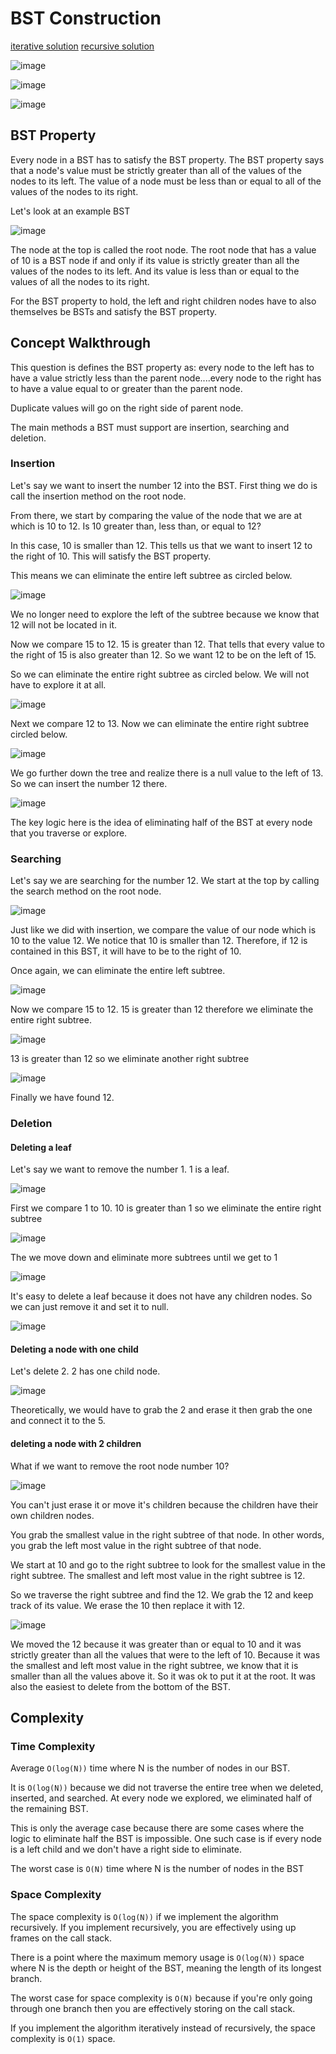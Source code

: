 # BST Construction

[iterative solution](https://github.com/KellzCodes/python/blob/main/algorithms/binary-search-trees/bst-construction/iterativeSolution.py)
[recursive solution]()

![image](https://user-images.githubusercontent.com/19383145/171542575-ad2f60c3-8abf-4e3f-a870-1058f3555b96.png)

![image](https://user-images.githubusercontent.com/19383145/171542602-c0bc5d1b-ea43-4678-b10c-e6f10bfd6dd8.png)

![image](https://user-images.githubusercontent.com/19383145/171542652-b2d73959-860f-49f2-ad6e-4469a88d2a1d.png)

## BST Property

Every node in a BST has to satisfy the BST property. The BST property says that a node's value must be strictly greater than all of the values of the nodes to its left. The value of a node must be less than or equal to all of the values of the nodes to its right. 

Let's look at an example BST

![image](https://user-images.githubusercontent.com/19383145/171543368-6df78498-b6a3-4a21-9536-0e1601d23af7.png)

The node at the top is called the root node. The root node that has a value of 10 is a BST node if and only if its value is strictly greater than all the values of the nodes to its left. And its value is less than or equal to the values of all the nodes to its right. 

For the BST property to hold, the left and right children nodes have to also themselves be BSTs and satisfy the BST property. 

## Concept Walkthrough

This question is defines the BST property as: every node to the left has to have a value strictly less than the parent node....every node to the right has to have a value equal to or greater than the parent node. 

Duplicate values will go on the right side of parent node. 

The main methods a BST must support are insertion, searching and deletion. 

### Insertion

Let's say we want to insert the number 12 into the BST. First thing we do is call the insertion method on the root node. 

From there, we start by comparing the value of the node that we are at which is 10 to 12. Is 10 greater than, less than, or equal to 12? 

In this case, 10 is smaller than 12. This tells us that we want to insert 12 to the right of 10. This will satisfy the BST property.

This means we can eliminate the entire left subtree as circled below. 

![image](https://user-images.githubusercontent.com/19383145/171546991-2630331d-bfd5-4985-b600-fb275d68c4ad.png)

We no longer need to explore the left of the subtree because we know that 12 will not be located in it. 

Now we compare 15 to 12. 15 is greater than 12. That tells that every value to the right of 15 is also greater than 12. So we want 12 to be on the left of 15. 

So we can eliminate the entire right subtree as circled below. We will not have to explore it at all. 

![image](https://user-images.githubusercontent.com/19383145/171547377-3623b2e9-8427-4b80-b4ca-76ed49014aca.png)

Next we compare 12 to 13. Now we can eliminate the entire right subtree circled below. 

![image](https://user-images.githubusercontent.com/19383145/171550190-0aa2474c-1c3e-4875-8d71-317862f63f22.png)

We go further down the tree and realize there is a null value to the left of 13. So we can insert the number 12 there. 

![image](https://user-images.githubusercontent.com/19383145/171764440-2eca5709-2169-4aba-93f2-62f82690132f.png)

The key logic here is the idea of eliminating half of the BST at every node that you traverse or explore. 

### Searching

Let's say we are searching for the number 12. We start at the top by calling the search method on the root node. 

![image](https://user-images.githubusercontent.com/19383145/171765359-e3f26be9-1268-4406-987a-d08f732980b9.png)

Just like we did with insertion, we compare the value of our node which is 10 to the value 12. We notice that 10 is smaller than 12. Therefore, if 12 is contained in this BST, it will have to be to the right of 10. 

Once again, we can eliminate the entire left subtree. 

![image](https://user-images.githubusercontent.com/19383145/171768813-d23ce9d1-eb7b-444a-9636-da2817e95fe5.png)

Now we compare 15 to 12. 15 is greater than 12 therefore we eliminate the entire right subtree.

![image](https://user-images.githubusercontent.com/19383145/171768927-16d5b24d-4272-430d-a878-84a2762f1469.png)

13 is greater than 12 so we eliminate another right subtree

![image](https://user-images.githubusercontent.com/19383145/171769005-42e18369-d7ca-45fe-85b3-ee793e837156.png)

Finally we have found 12. 

### Deletion

#### Deleting a leaf

Let's say we want to remove the number 1. 1 is a leaf. 

![image](https://user-images.githubusercontent.com/19383145/171771270-2a220b64-b530-49cd-812c-c9255db64192.png)

First we compare 1 to 10. 10 is greater than 1 so we eliminate the entire right subtree

![image](https://user-images.githubusercontent.com/19383145/171771358-4d6b842f-af48-4251-b62e-79e44e047ac2.png)

The we move down and eliminate more subtrees until we get to 1

![image](https://user-images.githubusercontent.com/19383145/171771460-37c7ecd1-3279-4e54-9b4f-3e40dfb36746.png)

It's easy to delete a leaf because it does not have any children nodes. So we can just remove it and set it to null. 

![image](https://user-images.githubusercontent.com/19383145/171771627-8a47a440-8400-42a9-9024-0ec0a70417b3.png)

#### Deleting a node with one child

Let's delete 2. 2 has one child node. 

![image](https://user-images.githubusercontent.com/19383145/171771855-7ced3acf-b53f-43de-ad82-f97ec9d53424.png)

Theoretically, we would have to grab the 2 and erase it then grab the one and connect it to the 5. 

#### deleting a node with 2 children

What if we want to remove the root node number 10?

![image](https://user-images.githubusercontent.com/19383145/171772911-6fcdeea9-ae17-4779-a8f8-e744871d3392.png)

You can't just erase it or move it's children because the children have their own children nodes. 

You grab the smallest value in the right subtree of that node. In other words, you grab the left most value in the right subtree of that node. 

We start at 10 and go to the right subtree to look for the smallest value in the right subtree. The smallest and left most value in the right subtree is 12. 

So we traverse the right subtree and find the 12. We grab the 12 and keep track of its value. We erase the 10 then replace it with 12. 

![image](https://user-images.githubusercontent.com/19383145/171773533-7ad9b690-4dac-4c65-8630-fcb29f21275c.png)

We moved the 12 because it was greater than or equal to 10 and it was strictly greater than all the values that were to the left of 10. Because it was the smallest and left most value in the right subtree, we know that it is smaller than all the values above it. So it was ok to put it at the root. It was also the easiest to delete from the bottom of the BST. 

## Complexity

### Time Complexity 

Average `O(log(N))` time where N is the number of nodes in our BST.

It is `O(log(N))` because we did not traverse the entire tree when we deleted, inserted, and searched. At every node we explored, we eliminated half of the remaining BST. 

This is only the average case because there are some cases where the logic to eliminate half the BST is impossible. One such case is if every node is a left child and we don't have a right side to eliminate. 

The worst case is `O(N)` time where N is the number of nodes in the BST

### Space Complexity

The space complexity is `O(log(N))` if we implement the algorithm recursively. If you implement recursively, you are effectively using up frames on the call stack. 

There is a point where the maximum memory usage is `O(log(N))` space where N is the depth or height of the BST, meaning the length of its longest branch. 

The worst case for space complexity is `O(N)` because if you're only going through one branch then you are effectively storing on the call stack. 

If you implement the algorithm iteratively instead of recursively, the space complexity is `O(1)` space. 

